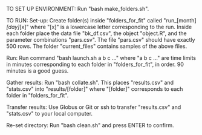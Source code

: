 TO SET UP ENVIRONMENT:
Run "bash make_folders.sh".

TO RUN:
Set-up:
Create folder(s) inside "folders_for_fit" called "run_[month]_[day]_[x]" where "[x]" is a lowercase letter corresponding to the run.
Inside each folder place the data file "bk_df.csv", the object "object.R", and the parameter combinations "pars.csv".
The file "pars.csv" should have exactly 500 rows.
The folder "current_files" contains samples of the above files.

Run:
Run command "bash launch.sh a b c ..." where "a b c ..." are time limits in minutes corresponding to each folder in "folders_for_fit", in order. 90 minutes is a good guess.

Gather results:
Run "bash collate.sh". This places "results.csv" and "stats.csv" into "results/[folder]" where "[folder]" corresponds to each folder in "folders_for_fit".

Transfer results:
Use Globus or Git or ssh to transfer "results.csv" and "stats.csv" to your local computer.

Re-set directory:
Run "bash clean.sh" and press ENTER to confirm.
